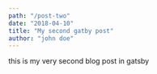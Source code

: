```yaml
---
path: "/post-two"
date: "2018-04-10"
title: "My second gatby post"
author: "john doe"
---
```


this is my very second blog post in gatsby